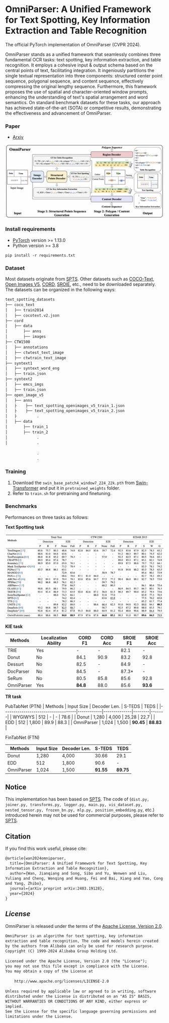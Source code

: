 # OmniParser: A Unified Framework for Text Spotting, Key Information Extraction and Table Recognition

The official PyTorch implementation of OmniParser (CVPR 2024).

OmniParser stands as a unified framework that seamlessly combines three fundamental OCR tasks: text spotting, key information extraction, and table recognition. It employs a cohesive input & output schema based on the central points of text, facilitating integration. It ingeniously partitions the single textual representation into three components: structured center point sequence, polygonal sequence, and content sequence, effectively compressing the original lengthy sequence. Furthermore, this framework proposes the use of spatial and character-oriented window prompts, enhancing the understanding of text's spatial arrangement and word semantics. On standard benchmark datasets for these tasks, our approach has achieved state-of-the-art (SOTA) or competitive results, demonstrating the effectiveness and advancement of OmniParser.


### Paper
* [Arxiv](https://arxiv.org/abs/2403.19128)


![OmniParser Pipeline](figures/framework.png)

### Install requirements
* [PyTorch](http://pytorch.org/) version >= 1.13.0
* Python version >= 3.8

```
pip install -r requirements.txt
```

### Dataset

Most datasets originate from [SPTS](https://github.com/shannanyinxiang/SPTS). Other datasets such as [COCO-Text](https://bgshih.github.io/cocotext/), [Open Images V5](https://storage.openvinotoolkit.org/repositories/openvino_training_extensions/datasets/open_images_v5_text), [CORD](https://github.com/clovaai/cord), [SROIE](https://rrc.cvc.uab.es/?ch=13&com=introduction), etc., need to be downloaded separately. The datasets can be organized in the following ways:

```bash
text_spotting_datasets
├── coco_text
│   ├── train2014
│   ├── cocotext.v2.json
├── cord
│   ├── data
│       ├── anns
│       ├── images 
├── CTW1500
│   ├── annotations
│   ├── ctwtest_text_image
│   ├── ctwtrain_text_image
├── syntext1
│   ├── syntext_word_eng
│   ├── train.json
├── syntext2
│   ├── emcs_imgs
│   ├── train.json
├── open_image_v5
│   ├── anns
│   ├    ├── text_spotting_openimages_v5_train_1.json
│   ├    ├── text_spotting_openimages_v5_train_2.json
│   ├         .
│   ├── data
│       ├── train_1
│       ├── train_2
│             .
│             .

              .
              .
```



### Training
1. Download the `swin_base_patch4_window7_224_22k.pth` from [Swin-Transformer](https://github.com/microsoft/Swin-Transformer) and put it in `pretrained_weights` folder.
2. Refer to `train.sh` for pretraining and finetuning.

### Benchmarks
Performances on three tasks as follows:

**Text Spotting task**

![text_spotting_results](figures/text_spotting_results.png)

**KIE task**

| Methods                                   | Localization Ability | CORD F1 | CORD Acc | SROIE F1 | SROIE Acc |
|-------------------------------------------|----------------------|---------|-----------|-----------|------------|
| TRIE                | Yes                  | -       | -         | 82.1      | -          |
| Donut               | No                   | 84.1    | 90.9     | 83.2      | 92.8     |
| Dessurt             | No                   | 82.5    | -         | 84.9      | -          |
| DocParser    | No                   | 84.5  | -         | 87.3*     | -          |
| SeRum         | No                   | 80.5    | 85.8      | 85.6    | 92.8     |
| OmniParser                       | Yes                  | **84.8**  | 88.0    | 85.6   | **93.6**     |


**TR task**

PubTabNet (PTN)
| Methods                            | Input Size | Decoder Len. | S-TEDS | TEDS  |
|------------------------------------|------------|--------------|--------|-------|
| WYGIWYS      | 512        | -            | -      | 78.6  |
| Donut         | 1,280      | 4,000        | 25.28  | 22.7  |
| EDD                    | 512        | 1,800        | 89.9   | 88.3  |
| OmniParser                   | 1,024      | 1,500        | **90.45**  | **88.83** |

FinTabNet (FTN)

| Methods                            | Input Size | Decoder Len. | S-TEDS | TEDS  |
|------------------------------------|------------|--------------|--------|-------|
| Donut         | 1,280      | 4,000        | 30.66  | 29.1  |
| EDD                 | 512        | 1,800        | 90.6   | -     |
| OmniParser                   | 1,024      | 1,500        | **91.55**  | **89.75** |


## Notice
This implementation has been based on [SPTS](https://github.com/shannanyinxiang/SPTS). The code of (`dist.py, joiner.py, transforms.py, logger.py, main.py, vis_dataset.py, nested_tensor.py, frozen_bn.py, mlp.py, position_embedding.py`, etc.) introduced herein may not be used for commercial purposes, please refer to [SPTS](https://github.com/shannanyinxiang/SPTS).

## Citation
If you find this work useful, please cite:

```
@article{wan2024omniparser,
  title={OmniParser: A Unified Framework for Text Spotting, Key Information Extraction and Table Recognition},
  author={Wan, Jianqiang and Song, Sibo and Yu, Wenwen and Liu, Yuliang and Cheng, Wenqing and Huang, Fei and Bai, Xiang and Yao, Cong and Yang, Zhibo},
  journal={arXiv preprint arXiv:2403.19128},
  year={2024}
}
```

## *License*

OmniParser is released under the terms of the [Apache License, Version 2.0](LICENSE).

```
OmniParser is an algorithm for text spotting, key information extraction and table recognition, The code and models herein created by the authors from Alibaba can only be used for research purpose.
Copyright (C) 1999-2024 Alibaba Group Holding Ltd. 

Licensed under the Apache License, Version 2.0 (the "License");
you may not use this file except in compliance with the License.
You may obtain a copy of the License at

    http://www.apache.org/licenses/LICENSE-2.0

Unless required by applicable law or agreed to in writing, software
distributed under the License is distributed on an "AS IS" BASIS,
WITHOUT WARRANTIES OR CONDITIONS OF ANY KIND, either express or implied.
See the License for the specific language governing permissions and
limitations under the License.
```